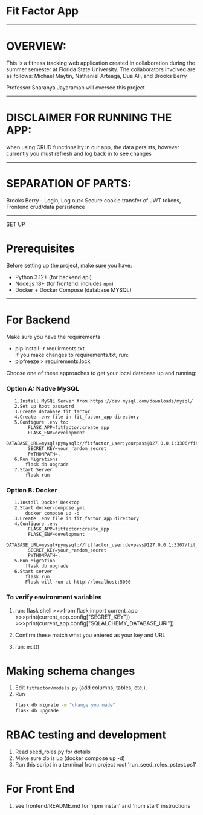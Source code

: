 # Fit Factor App
___
# OVERVIEW:
This is a fitness tracking web application created in collaboration during the summer semester at Florida State University. The collaborators involved are as follows: Michael Maytin, Nathaniel Arteaga, Dua Ali, and Brooks Berry

Professor Sharanya Jayaraman will oversee this project

___
# DISCLAIMER FOR RUNNING THE APP:
when using CRUD functionality in our app, the data persists, however currently you must refresh and log back in to see changes

___
# SEPARATION OF PARTS:
Brooks Berry - Login, Log out< Secure cookie transfer of JWT tokens, Frontend crud/data persistence








___
SET UP
# Prerequisites
Before setting up the project, make sure you have:
- Python 3.12+ (for backend api)
- Node.js 18+ (for frontend. includes `npm`) 
- Docker + Docker Compose (database MYSQL)

___
# For Backend

Make sure you have the requirements
- pip install -r requirments.txt \
If you make changes to  requirements.txt, run:
- pipfreeze > requirements.lock



Choose one of these approaches to get your local database up and running:

   ### Option A: Native MySQL 
       1.Install MySQL Server from https://dev.mysql.com/downloads/mysql/
       2.Set up Root password
       3.Create database fit_factor
       4.Create .env file in fit_factor_app directory
       5.Configure .env to:
            FLASK_APP=fitfactor:create_app
            FLASK_ENV=development
            DATABASE_URL=mysql+pymysql://fitfactor_user:yourpass@127.0.0.1:3306/fit_factor
            SECRET_KEY=your_random_secret
            PYTHONPATH=.
       6.Run Migrations
           flask db upgrade
       7.Start Server
           flask run

   ### Option B: Docker 
       1.Install Docker Desktop
       2.Start docker-compose.yml
           docker compose up -d
       3.Create .env file in fit_factor_app directory
       4.Configure .env
            FLASK_APP=fitfactor:create_app
            FLASK_ENV=development
            DATABASE_URL=mysql+pymysql://fitfactor_user:devpass@127.0.0.1:3307/fit_factor
            SECRET_KEY=your_random_secret
            PYTHONPATH=.
       5.Run Migration
           flask db upgrade
       6.Start server
           flask run
         - Flask will run at http://localhost:5000


 ### To verify environment variables
1. run: flask shell
            >>>from flask import current_app
            >>>print(current_app.config["SECRET_KEY"])
            >>>print(current_app.config["SQLALCHEMY_DATABASE_URI"])
2. Confirm these match what you entered as your key and URL
         
3. run: exit()
   


# Making schema changes

1. Edit `fitfactor/models.py` (add columns, tables, etc.).
2. Run  
   ```bash
   flask db migrate -m "change you made"
   flask db upgrade

# RBAC testing and development
1. Read seed_roles.py for details
2. Make sure db is up (docker compose up -d)
2. Run this script in a terminal from project root
'run_seed_roles_pstest.ps1'


# For Front End
1. see frontend/README.md for 'npm install' and 'npm start' instructions
